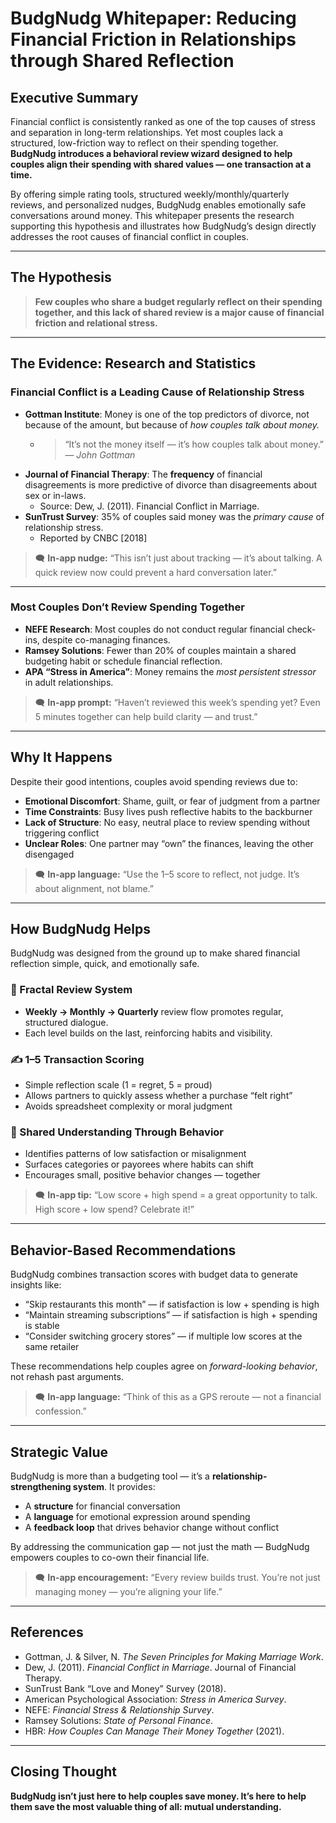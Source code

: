 # BudgNudg Whitepaper: Reducing Financial Friction in Relationships through Shared Reflection

## Executive Summary

Financial conflict is consistently ranked as one of the top causes of stress and separation in long-term relationships. Yet most couples lack a structured, low-friction way to reflect on their spending together. **BudgNudg introduces a behavioral review wizard designed to help couples align their spending with shared values — one transaction at a time.**

By offering simple rating tools, structured weekly/monthly/quarterly reviews, and personalized nudges, BudgNudg enables emotionally safe conversations around money. This whitepaper presents the research supporting this hypothesis and illustrates how BudgNudg’s design directly addresses the root causes of financial conflict in couples.

---

## The Hypothesis

> **Few couples who share a budget regularly reflect on their spending together, and this lack of shared review is a major cause of financial friction and relational stress.**

---

## The Evidence: Research and Statistics

### Financial Conflict is a Leading Cause of Relationship Stress

- **Gottman Institute**: Money is one of the top predictors of divorce, not because of the amount, but because of *how couples talk about money.*
  - > “It’s not the money itself — it’s how couples talk about money.” — *John Gottman*
- **Journal of Financial Therapy**: The **frequency** of financial disagreements is more predictive of divorce than disagreements about sex or in-laws.  
  - Source: Dew, J. (2011). Financial Conflict in Marriage.
- **SunTrust Survey**: 35% of couples said money was the *primary cause* of relationship stress.  
  - Reported by CNBC [2018]

> 🗨️ **In-app nudge:** “This isn’t just about tracking — it’s about talking. A quick review now could prevent a hard conversation later.”

---

### Most Couples Don’t Review Spending Together

- **NEFE Research**: Most couples do not conduct regular financial check-ins, despite co-managing finances.
- **Ramsey Solutions**: Fewer than 20% of couples maintain a shared budgeting habit or schedule financial reflection.
- **APA “Stress in America”**: Money remains the *most persistent stressor* in adult relationships.

> 🗨️ **In-app prompt:** “Haven’t reviewed this week’s spending yet? Even 5 minutes together can help build clarity — and trust.”

---

## Why It Happens

Despite their good intentions, couples avoid spending reviews due to:

- **Emotional Discomfort**: Shame, guilt, or fear of judgment from a partner
- **Time Constraints**: Busy lives push reflective habits to the backburner
- **Lack of Structure**: No easy, neutral place to review spending without triggering conflict
- **Unclear Roles**: One partner may “own” the finances, leaving the other disengaged

> 🗨️ **In-app language:** “Use the 1–5 score to reflect, not judge. It’s about alignment, not blame.”

---

## How BudgNudg Helps

BudgNudg was designed from the ground up to make shared financial reflection simple, quick, and emotionally safe.

### 🔁 Fractal Review System
- **Weekly → Monthly → Quarterly** review flow promotes regular, structured dialogue.
- Each level builds on the last, reinforcing habits and visibility.

### ✍️ 1–5 Transaction Scoring
- Simple reflection scale (1 = regret, 5 = proud)
- Allows partners to quickly assess whether a purchase “felt right”
- Avoids spreadsheet complexity or moral judgment

### 🤝 Shared Understanding Through Behavior
- Identifies patterns of low satisfaction or misalignment
- Surfaces categories or payorees where habits can shift
- Encourages small, positive behavior changes — together

> 🗨️ **In-app tip:** “Low score + high spend = a great opportunity to talk. High score + low spend? Celebrate it!”

---

## Behavior-Based Recommendations

BudgNudg combines transaction scores with budget data to generate insights like:

- “Skip restaurants this month” — if satisfaction is low + spending is high
- “Maintain streaming subscriptions” — if satisfaction is high + spending is stable
- “Consider switching grocery stores” — if multiple low scores at the same retailer

These recommendations help couples agree on *forward-looking behavior*, not rehash past arguments.

> 🗨️ **In-app language:** “Think of this as a GPS reroute — not a financial confession.”

---

## Strategic Value

BudgNudg is more than a budgeting tool — it’s a **relationship-strengthening system**. It provides:

- A **structure** for financial conversation
- A **language** for emotional expression around spending
- A **feedback loop** that drives behavior change without conflict

By addressing the communication gap — not just the math — BudgNudg empowers couples to co-own their financial life.

> 🗨️ **In-app encouragement:** “Every review builds trust. You’re not just managing money — you’re aligning your life.”

---

## References

- Gottman, J. & Silver, N. *The Seven Principles for Making Marriage Work*.
- Dew, J. (2011). *Financial Conflict in Marriage*. Journal of Financial Therapy.
- SunTrust Bank “Love and Money” Survey (2018).
- American Psychological Association: *Stress in America Survey*.
- NEFE: *Financial Stress & Relationship Survey*.
- Ramsey Solutions: *State of Personal Finance*.
- HBR: *How Couples Can Manage Their Money Together* (2021).

---

## Closing Thought

**BudgNudg isn’t just here to help couples save money. It’s here to help them save the most valuable thing of all: mutual understanding.**